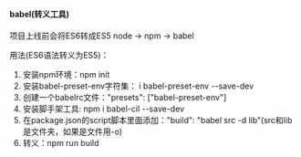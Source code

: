#### babel(转义工具)

项目上线前会将ES6转成ES5
node -> npm -> babel

用法(ES6语法转义为ES5)：
1. 安装npm环境：npm init
2. 安装babel-preset-env字符集： i babel-preset-env --save-dev
3. 创建一个babelrc文件："presets": ["babel-preset-env"]
4. 安装脚手架工具: npm i babel-cil --save-dev
5. 在package.json的script脚本里面添加："build": "babel src -d lib"(src和lib是文件夹，如果是文件用-o)
6. 转义：npm run build
